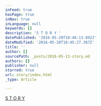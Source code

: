 ```yaml
---
inFeed: true
hasPage: true
inNav: true
inLanguage: null
keywords: []
description: 'S T O R Y '
datePublished: '2016-05-20T10:46:13.092Z'
dateModified: '2016-05-20T10:45:27.387Z'
title: ''
author: []
sourcePath: _posts/2016-05-13-story.md
authors: []
publisher: null
starred: true
url: story/index.html
_type: Article

---
```

[S T O R Y ][0]

[0]: null